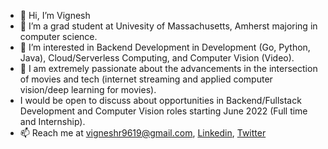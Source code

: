 - 👋 Hi, I’m Vignesh
- 🌱 I’m a grad student at Univesity of Massachusetts, Amherst majoring in computer science.
- 👀 I’m interested in Backend Development in Development (Go, Python, Java), Cloud/Serverless Computing, and Computer Vision (Video).
- 💞️ I am extremely passionate about the advancements in the intersection of movies and tech (internet streaming and applied computer vision/deep learning for movies).
- I would be open to discuss about opportunities in Backend/Fullstack Development and Computer Vision roles starting June 2022 (Full time and Internship).
- 📫 Reach me at vigneshr9619@gmail.com, [Linkedin](https://www.linkedin.com/in/vignesh-radhakrishna-97b273117/), [Twitter](https://twitter.com/coolrv9619)

<!---
viggyr/viggyr is a ✨ special ✨ repository because its `README.md` (this file) appears on your GitHub profile.
You can click the Preview link to take a look at your changes.
--->
